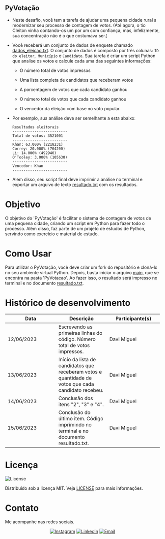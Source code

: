 ## PyVotação

* Neste desafio, você tem a tarefa de ajudar uma pequena cidade rural a modernizar seu processo de contagem de votos. (Até agora, o tio Cleiton vinha contando-os um por um com confiança, mas, infelizmente, sua concentração não é o que costumava ser.)

* Você receberá um conjunto de dados de enquete chamado [dados_eleicao.txt](PyVotacao/Recursos/dados_eleicao.txt). O conjunto de dados é composto por três colunas: `ID do eleitor`,` Município` e `Candidato`. Sua tarefa é criar um script Python que analise os votos e calcule cada uma das seguintes informações:

  * O número total de votos impressos

  * Uma lista completa de candidatos que receberam votos

  * A porcentagem de votos que cada candidato ganhou

  * O número total de votos que cada candidato ganhou

  * O vencedor da eleição com base no voto popular.

* Por exemplo, sua análise deve ser semelhante a esta abaixo:

  ```text
  Resultados eleitorais
  -------------------------
  Total de votos: 3521001
  -------------------------
  Khan: 63.000% (2218231)
  Correy: 20.000% (704200)
  Li: 14.000% (492940)
  O'Tooley: 3.000% (105630)
  -------------------------
  Vencedor: Khan
  -------------------------
  ```

* Além disso, seu script final deve imprimir a análise no terminal e exportar um arquivo de texto [resultado.txt](PyVotacao/resultado.txt) com os resultados.

<!-- SOBRE O PROJETO -->

# Objetivo

O objetivo do 'PyVotação' é facilitar o sistema de contagem de votos de uma pequena cidade, criando um script em Python para fazer todo o processo. Além disso, faz parte de um projeto de estudos de Python, servindo como exercício e material de estudo.

# Como Usar

Para utilizar o PyVotação, você deve criar um fork do repositório e cloná-lo no seu ambiente virtual Python. Depois, basta iniciar o arquivo [main](PyVotacao/main.py), que se encontra na pasta 'PyVotacao'. Ao fazer isso, o resultado será impresso no terminal e no documento [resultado.txt](PyVotacao/resultado.txt).

# Histórico de desenvolvimento 

<table>
    <thead>
        <th style="width: 25%;">
            Data
        </th>
        </th>
        <th style="width: 25%;">
            Descrição
        </th>
        <th style="width: 25%;">
            Participante(s)
        </th>
    </thead>
    <tbody>
        <tr>
            <td>
                12/06/2023
            </td>
            <td>
                Escrevendo as primeiras linhas do código. Número total de votos impressos.
            </td>
            <td>
                Davi Miguel 
            </td>
        </tr>
        <tr>
            <td>
                13/06/2023
            </td>
            <td>
                Início da lista de candidatos que receberam votos e quantidade de votos que cada candidato recebeu.
            </td>
            <td>
                Davi Miguel 
            </td>
        </tr>
        <tr>
            <td>
                14/06/2023
            </td>
            <td>
                Conclusão dos itens "2", "3" e "4".
            </td>
            <td>
                Davi Miguel
            </td>
        </tr>
        <tr>
            <td>
                15/06/2023
            </td>
            <td>
                Conclusão do último item. Código imprimindo no terminal e no documento resultado.txt.
            </td>
            <td>
                Davi Miguel 
            </td>
        </tr>
    </tbody>
</table>

# Licença

<img alt="License" src="https://img.shields.io/badge/license-MIT-%2304D361?color=rgb(89,101,224)">

Distribuído sob a licença MIT. Veja [LICENSE](LICENSE) para mais informações.

# Contato

Me acompanhe nas redes sociais.

<p align="center">


  <a href="https://www.instagram.com/ddavimig/" target="_blank" >
    <img alt="Instagram" src="https://img.shields.io/badge/-Instagram-ff2b8e?logo=Instagram&logoColor=white"></a>

  <a href="https://www.linkedin.com/in/davimss/" target="_blank" >
    <img alt="Linkedin" src="https://img.shields.io/badge/-Linkedin-blue?logo=Linkedin&logoColor=white"></a>

  <a href="mailto:davi00msantos@gmail.com" target="_blank" >
    <img alt="Email" src="https://img.shields.io/badge/-Email-c14438?logo=Gmail&logoColor=white"></a>

</p>
